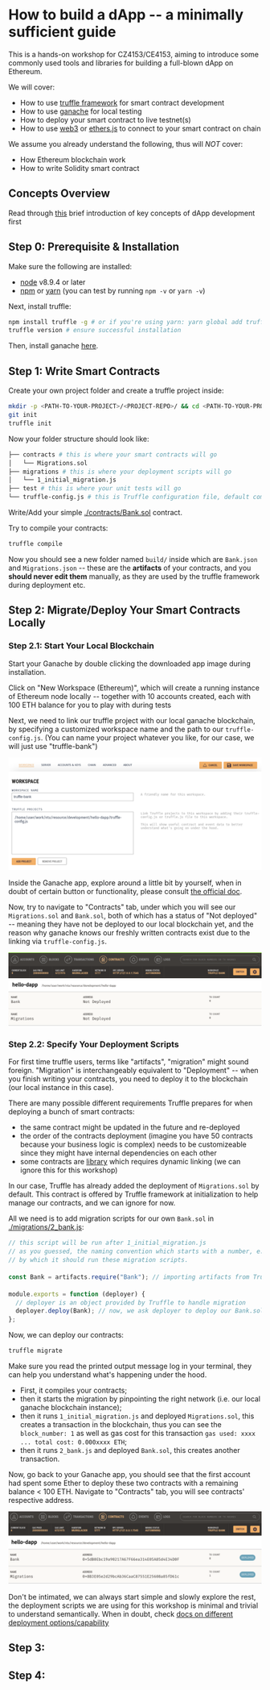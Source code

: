 # How to build a dApp -- a minimally sufficient guide

This is a hands-on workshop for CZ4153/CE4153, aiming to introduce some commonly used tools and libraries for building a full-blown dApp on Ethereum.

We will cover:

- How to use [truffle framework](https://www.trufflesuite.com/docs/truffle/overview) for smart contract development
- How to use [ganache](https://www.trufflesuite.com/docs/ganache/overview) for local testing
- How to deploy your smart contract to live testnet(s)
- How to use [web3](https://web3js.readthedocs.io/en/v1.2.11/getting-started.html) or [ethers.js](https://github.com/ethers-io/ethers.js/) to connect to your smart contract on chain

We assume you already understand the following, thus will _NOT_ cover:

- How Ethereum blockchain work
- How to write Solidity smart contract

## Concepts Overview

Read through [this](./Workshop-dApp.pdf) brief introduction of key concepts of dApp development first

## Step 0: Prerequisite & Installation

Make sure the following are installed:

- [node](https://nodejs.org/en/) v8.9.4 or later
- [npm](https://www.npmjs.com/get-npm) or [yarn](https://classic.yarnpkg.com/en/docs/install/) (you can test by running `npm -v` or `yarn -v`)

Next, install truffle:

```sh
npm install truffle -g # or if you're using yarn: yarn global add truffle
truffle version # ensure successful installation
```

Then, install ganache [here](https://www.trufflesuite.com/ganache).

## Step 1: Write Smart Contracts

Create your own project folder and create a truffle project inside:

```sh
mkdir -p <PATH-TO-YOUR-PROJECT>/<PROJECT-REPO>/ && cd <PATH-TO-YOUR-PROJECT>/<PROJECT-REPO>/
git init
truffle init
```

Now your folder structure should look like:

```sh
├── contracts # this is where your smart contracts will go
│   └── Migrations.sol
├── migrations # this is where your deployment scripts will go
│   └── 1_initial_migration.js
├── test # this is where your unit tests will go
└── truffle-config.js # this is Truffle configuration file, default comments explain available options
```

Write/Add your simple [./contracts/Bank.sol](./contracts/Banks.sol) contract.

Try to compile your contracts:

```sh
truffle compile
```

Now you should see a new folder named `build/` inside which are `Bank.json` and `Migrations.json` -- these are the **artifacts** of your contracts, and you **should never edit them** manually, as they are used by the truffle framework during deployment etc.

## Step 2: Migrate/Deploy Your Smart Contracts Locally

### Step 2.1: Start Your Local Blockchain

Start your Ganache by double clicking the downloaded app image during installation.

Click on "New Workspace (Ethereum)", which will create a running instance of Ethereum node locally -- together with 10 accounts created, each with 100 ETH balance for you to play with during tests

Next, we need to link our truffle project with our local ganache blockchain, by specifying a customized workspace name and the path to our `truffle-config.js`.
(You can name your project whatever you like, for our case, we will just use "truffle-bank")

![Ganache Create Workspace](./assets/ganache-create-workspace.png)

Inside the Ganache app, explore around a little bit by yourself, when in doubt of certain button or functionality, please consult [the official doc](https://www.trufflesuite.com/docs/ganache/overview).

Now, try to navigate to "Contracts" tab, under which you will see our `Migrations.sol` and `Bank.sol`, both of which has a status of "Not deployed" -- meaning they have not be deployed to our local blockchain yet, and the reason why ganache knows our freshly written contracts exist due to the linking via `truffle-config.js`.

![Ganache Contracts Tab](./assets/contracts-not-deployed.png)

### Step 2.2: Specify Your Deployment Scripts

For first time truffle users, terms like "artifacts", "migration" might sound foreign.
"Migration" is interchangeably equivalent to "Deployment" -- when you finish writing your contracts, you need to deploy it to the blockchain (our local instance in this case).

There are many possible different requirements Truffle prepares for when deploying a bunch of smart contracts:

- the same contract might be updated in the future and re-deployed
- the order of the contracts deployment (imagine you have 50 contracts because your business logic is complex) needs to be customizeable since they might have internal dependencies on each other
- some contracts are [library](https://solidity.readthedocs.io/en/v0.7.1/contracts.html?#libraries) which requires dynamic linking (we can ignore this for this workshop)

In our case, Truffle has already added the deployment of `Migrations.sol` by default.
This contract is offered by Truffle framework at initialization to help manage our contracts, and we can ignore for now.

All we need is to add migration scripts for our own `Bank.sol` in [./migrations/2_bank.js](./migrations/2_bank.js):

```javascript
// this script will be run after 1_initial_migration.js
// as you guessed, the naming convention which starts with a number, e.g. "1_xxx.js", tells Truffle the order
// by which it should run these migration scripts.

const Bank = artifacts.require("Bank"); // importing artifacts from Truffle compile

module.exports = function (deployer) {
  // deployer is an object provided by Truffle to handle migration
  deployer.deploy(Bank); // now, we ask deployer to deploy our Bank.sol contract
};
```

Now, we can deploy our contracts:

```sh
truffle migrate
```

Make sure you read the printed output message log in your terminal, they can help you understand what's happening under the hood.

- First, it compiles your contracts;
- then it starts the migration by pinpointing the right network (i.e. our local ganache blockchain instance);
- then it runs `1_initial_migration.js` and deployed `Migrations.sol`, this creates a transaction in the blockchain, thus you can see the `block_number: 1` as well as gas cost for this transaction `gas used: xxxx ... total cost: 0.000xxxx ETH`;
- then it runs `2_bank.js` and deployed `Bank.sol`, this creates another transaction.

Now, go back to your Ganache app, you should see that the first account had spent some Ether to deploy these two contracts with a remaining balance < 100 ETH.
Navigate to "Contracts" tab, you will see contracts' respective address.

![Ganache contracts deployed](./assets/contracts-deployed.png)

Don't be intimated, we can always start simple and slowly explore the rest, the deployment scripts we are using for this workshop is minimal and trivial to understand semantically.
When in doubt, check [docs on different deployment options/capability](https://www.trufflesuite.com/docs/truffle/getting-started/running-migrations)

## Step 3:

## Step 4:
